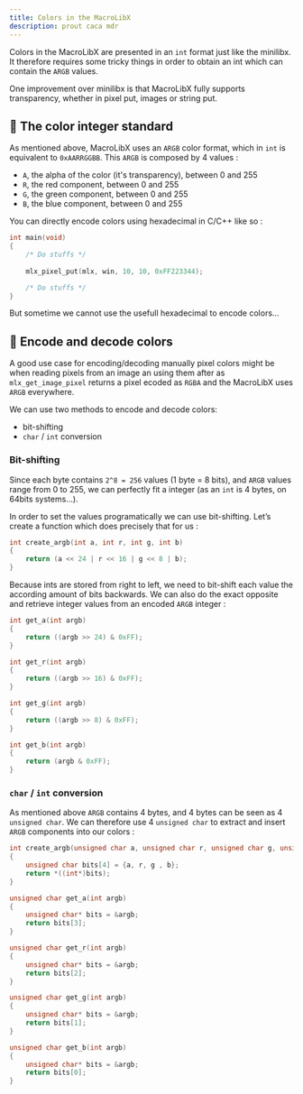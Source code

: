 ```yaml
---
title: Colors in the MacroLibX
description: prout caca mdr
---
```


Colors in the MacroLibX are presented in an `int` format just like the minilibx.
It therefore requires some tricky things in order to obtain an int which can contain the `ARGB` values.

One improvement over minilibx is that MacroLibX fully supports transparency, whether in pixel put, images or string put.

## 🌈 The color integer standard
As mentioned above, MacroLibX uses an `ARGB` color format, which in `int` is equivalent to `0xAARRGGBB`.
This `ARGB` is composed by 4 values :
* `A`, the alpha of the color (it's transparency), between 0 and 255
* `R`, the red component, between 0 and 255
* `G`, the green component, between 0 and 255
* `B`, the blue component, between 0 and 255

You can directly encode colors using hexadecimal in C/C++ like so : 
```c
int main(void)
{
    /* Do stuffs */
    
    mlx_pixel_put(mlx, win, 10, 10, 0xFF223344);

    /* Do stuffs */
}
```

But sometime we cannot use the usefull hexadecimal to encode colors...

## 🔐 Encode and decode colors
A good use case for encoding/decoding manually pixel colors might be when reading pixels from an image an using them after
as `mlx_get_image_pixel` returns a pixel ecoded as `RGBA` and the MacroLibX uses `ARGB` everywhere.

We can use two methods to encode and decode colors:
* bit-shifting
* `char` / `int` conversion

### Bit-shifting
Since each byte contains `2^8 = 256` values (1 byte = 8 bits), and `ARGB` values range from 0 to 255,
we can perfectly fit a integer (as an `int` is 4 bytes, on 64bits systems...).

In order to set the values programatically we can use bit-shifting.
Let’s create a function which does precisely that for us :

```c
int create_argb(int a, int r, int g, int b)
{
    return (a << 24 | r << 16 | g << 8 | b);
}
```

Because ints are stored from right to left, we need to bit-shift each value the according amount of bits backwards.
We can also do the exact opposite and retrieve integer values from an encoded `ARGB` integer :

```c
int get_a(int argb)
{
    return ((argb >> 24) & 0xFF);
}

int get_r(int argb)
{
    return ((argb >> 16) & 0xFF);
}

int get_g(int argb)
{
    return ((argb >> 8) & 0xFF);
}

int get_b(int argb)
{
    return (argb & 0xFF);
}
```

### `char` / `int` conversion
As mentioned above `ARGB` contains 4 bytes, and 4 bytes can be seen as 4 `unsigned char`.
We can therefore use 4 `unsigned char` to extract and insert `ARGB` components into our colors :

```c
int create_argb(unsigned char a, unsigned char r, unsigned char g, unsigned char b)
{
    unsigned char bits[4] = {a, r, g , b};
    return *((int*)bits);
}

unsigned char get_a(int argb)
{
    unsigned char* bits = &argb;
    return bits[3];
}

unsigned char get_r(int argb)
{
    unsigned char* bits = &argb;
    return bits[2];
}

unsigned char get_g(int argb)
{
    unsigned char* bits = &argb;
    return bits[1];
}

unsigned char get_b(int argb)
{
    unsigned char* bits = &argb;
    return bits[0];
}
```
